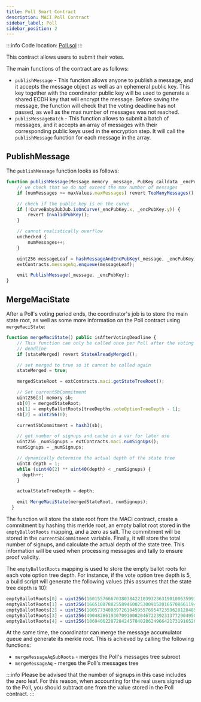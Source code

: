 ```yaml
---
title: Poll Smart Contract
description: MACI Poll Contract
sidebar_label: Poll
sidebar_position: 2
---
```


:::info
Code location: [Poll.sol](https://github.com/privacy-scaling-explorations/maci/blob/dev/contracts/contracts/Poll.sol)
:::

This contract allows users to submit their votes.

The main functions of the contract are as follows:

- `publishMessage` - This function allows anyone to publish a message, and it accepts the message object as well as an ephemeral public key. This key together with the coordinator public key will be used to generate a shared ECDH key that will encrypt the message.
  Before saving the message, the function will check that the voting deadline has not passed, as well as the max number of messages was not reached.
- `publisMessageBatch` - This function allows to submit a batch of messages, and it accepts an array of messages with their corresponding public keys used in the encryption step. It will call the `publishMessage` function for each message in the array.

## PublishMessage

The `publishMessage` function looks as follows:

```js
function publishMessage(Message memory _message, PubKey calldata _encPubKey) public virtual isWithinVotingDeadline {
    // we check that we do not exceed the max number of messages
    if (numMessages >= maxValues.maxMessages) revert TooManyMessages();

    // check if the public key is on the curve
    if (!CurveBabyJubJub.isOnCurve(_encPubKey.x, _encPubKey.y)) {
        revert InvalidPubKey();
    }

    // cannot realistically overflow
    unchecked {
        numMessages++;
    }

    uint256 messageLeaf = hashMessageAndEncPubKey(_message, _encPubKey);
    extContracts.messageAq.enqueue(messageLeaf);

    emit PublishMessage(_message, _encPubKey);
}
```

## MergeMaciState

After a Poll's voting period ends, the coordinator's job is to store the main state root, as well as some more information on the Poll contract using `mergeMaciState`:

```js
function mergeMaciState() public isAfterVotingDeadline {
    // This function can only be called once per Poll after the voting
    // deadline
    if (stateMerged) revert StateAlreadyMerged();

    // set merged to true so it cannot be called again
    stateMerged = true;

    mergedStateRoot = extContracts.maci.getStateTreeRoot();

    // Set currentSbCommitment
    uint256[3] memory sb;
    sb[0] = mergedStateRoot;
    sb[1] = emptyBallotRoots[treeDepths.voteOptionTreeDepth - 1];
    sb[2] = uint256(0);

    currentSbCommitment = hash3(sb);

    // get number of signups and cache in a var for later use
    uint256 _numSignups = extContracts.maci.numSignUps();
    numSignups = _numSignups;

    // dynamically determine the actual depth of the state tree
    uint8 depth = 1;
    while (uint40(2) ** uint40(depth) < _numSignups) {
      depth++;
    }

    actualStateTreeDepth = depth;

    emit MergeMaciState(mergedStateRoot, numSignups);
  }
```

The function will store the state root from the MACI contract, create a commitment by hashing this merkle root, an empty ballot root stored in the `emptyBallotRoots` mapping, and a zero as salt. The commitment will be stored in the `currentSbCommitment` variable. Finally, it will store the total number of signups, and calculate the actual depth of the state tree. This information will be used when processing messages and tally to ensure proof validity.

The `emptyBallotRoots` mapping is used to store the empty ballot roots for each vote option tree depth. For instance, if the vote option tree depth is 5, a build script will generate the following values (this assumes that the state tree depth is 10):

```javascript
emptyBallotRoots[0] = uint256(16015576667038038422103932363190100635991292382181099511410843174865570503661);
emptyBallotRoots[1] = uint256(166510078825589460025300915201657086611944528317298994959376081297530246971);
emptyBallotRoots[2] = uint256(10057734083972610459557695472359628128485394923403014377687504571662791937025);
emptyBallotRoots[3] = uint256(4904828619307091008204672239231377290495002626534171783829482835985709082773);
emptyBallotRoots[4] = uint256(18694062287284245784028624966421731916526814537891066525886866373016385890569);
```

At the same time, the coordinator can merge the message accumulator queue and generate its merkle root. This is achieved by calling the following functions:

- `mergeMessageAqSubRoots` - merges the Poll's messages tree subroot
- `mergeMessageAq` - merges the Poll's messages tree

:::info
Please be advised that the number of signups in this case includes the zero leaf. For this reason, when accounting for the real users signed up to the Poll, you should subtract one from the value stored in the Poll contract.
:::
